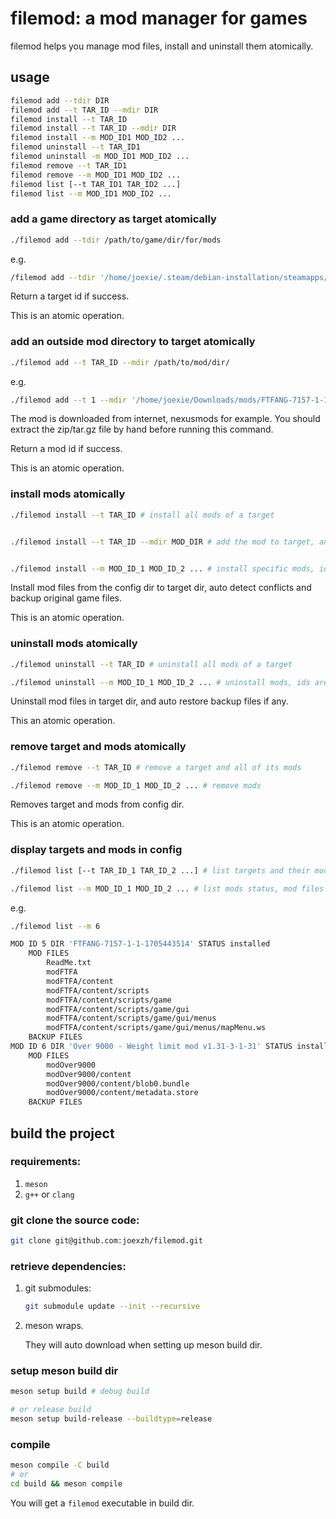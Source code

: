 # filemod: a mod manager for games

filemod helps you manage mod files, install and uninstall them atomically.

## usage

```bash
filemod add --tdir DIR
filemod add --t TAR_ID --mdir DIR
filemod install --t TAR_ID
filemod install --t TAR_ID --mdir DIR
filemod install --m MOD_ID1 MOD_ID2 ...
filemod uninstall --t TAR_ID1
filemod uninstall -m MOD_ID1 MOD_ID2 ...
filemod remove --t TAR_ID1
filemod remove --m MOD_ID1 MOD_ID2 ...
filemod list [--t TAR_ID1 TAR_ID2 ...]
filemod list --m MOD_ID1 MOD_ID2 ...
```

### add a game directory as target atomically

```bash
./filemod add --tdir /path/to/game/dir/for/mods
```

e.g. 

```bash
/filemod add --tdir '/home/joexie/.steam/debian-installation/steamapps/common/The Witcher 3/mods'
```

Return a target id if success.

This is an atomic operation.

### add an outside mod directory to target atomically

```bash
./filemod add --t TAR_ID --mdir /path/to/mod/dir/
```

e.g.

```bash
./filemod add --t 1 --mdir '/home/joexie/Downloads/mods/FTFANG-7157-1-1-1705443514'
```

The mod is downloaded from internet, nexusmods for example. You should extract the zip/tar.gz file by hand before running this command.

Return a mod id if success.

This is an atomic operation.

### install mods atomically

```bash
./filemod install --t TAR_ID # install all mods of a target


./filemod install --t TAR_ID --mdir MOD_DIR # add the mod to target, and install it


./filemod install --m MOD_ID_1 MOD_ID_2 ... # install specific mods, ids are separated by whitespace
```

Install mod files from the config dir to target dir, auto detect conflicts and backup original game files.

This is an atomic operation.

### uninstall mods atomically

```bash
./filemod uninstall --t TAR_ID # uninstall all mods of a target

./filemod uninstall --m MOD_ID_1 MOD_ID_2 ... # uninstall mods, ids are separated by whitespace
```

Uninstall mod files in target dir, and auto restore backup files if any.

This an atomic operation.

### remove target and mods atomically

```bash
./filemod remove --t TAR_ID # remove a target and all of its mods

./filemod remove --m MOD_ID_1 MOD_ID_2 ... # remove mods
```

Removes target and mods from config dir.

This is an atomic operation.

### display targets and mods in config

```bash
./filemod list [--t TAR_ID_1 TAR_ID_2 ...] # list targets and their mods status

./filemod list --m MOD_ID_1 MOD_ID_2 ... # list mods status, mod files and backup files
```

e.g.

```bash
./filemod list --m 6

MOD ID 5 DIR 'FTFANG-7157-1-1-1705443514' STATUS installed
    MOD FILES
        ReadMe.txt
        modFTFA
        modFTFA/content
        modFTFA/content/scripts
        modFTFA/content/scripts/game
        modFTFA/content/scripts/game/gui
        modFTFA/content/scripts/game/gui/menus
        modFTFA/content/scripts/game/gui/menus/mapMenu.ws
    BACKUP FILES
MOD ID 6 DIR 'Over 9000 - Weight limit mod v1.31-3-1-31' STATUS installed
    MOD FILES
        modOver9000
        modOver9000/content
        modOver9000/content/blob0.bundle
        modOver9000/content/metadata.store
    BACKUP FILES
```

## build the project

### requirements:

1. `meson`
2. `g++` or `clang`

### git clone the source code:

```bash
git clone git@github.com:joexzh/filemod.git
```

### retrieve dependencies:

1. git submodules:

    ```bash
    git submodule update --init --recursive
    ```

2. meson wraps.

    They will auto download when setting up meson build dir.

### setup meson build dir

```bash
meson setup build # debug build

# or release build
meson setup build-release --buildtype=release
```

### compile

```bash
meson compile -C build
# or
cd build && meson compile
```

You will get a `filemod` executable in build dir.